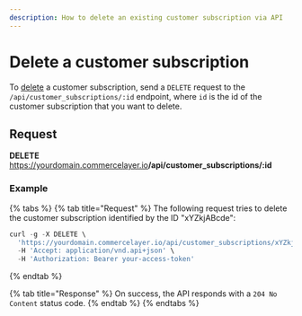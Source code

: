 ```yaml
---
description: How to delete an existing customer subscription via API
---
```


# Delete a customer subscription

To <a href="https://docs.commercelayer.io/developers/deleting-resources" target="_blank">delete</a> a customer subscription, send a `DELETE` request to the `/api/customer_subscriptions/:id` endpoint, where `id` is the id of the customer subscription that you want to delete.

## Request

**DELETE** https://yourdomain.commercelayer.io<b>/api/customer_subscriptions/:id</b>

### Example

{% tabs %}
{% tab title="Request" %}
The following request tries to delete the customer subscription identified by the ID "xYZkjABcde":

```javascript
curl -g -X DELETE \
  'https://yourdomain.commercelayer.io/api/customer_subscriptions/xYZkjABcde' \
  -H 'Accept: application/vnd.api+json' \
  -H 'Authorization: Bearer your-access-token'
```
{% endtab %}

{% tab title="Response" %}
On success, the API responds with a `204 No Content` status code.
{% endtab %}
{% endtabs %}


